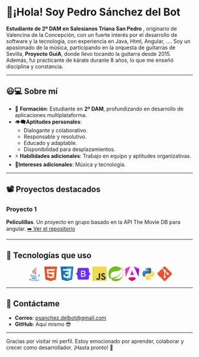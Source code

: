 # 👋¡Hola! Soy Pedro Sánchez del Bot

**Estudiante de 2º DAM en Salesianos Triana San Pedro** , originario de Valencina de la Concepción, con un fuerte interés por el desarrollo de software y la tecnología, con experiencia en Java, Html, Angular, .... Soy un apasionado de la música, participando en la orquesta de guitarras de Sevilla, **Proyecto GuiA**, donde llevo tocando la guitarra desde 2015. Además, fui practicante de kárate durante 8 años, lo que me enseñó disciplina y constancia.

---

## 😃💻 Sobre mí 

- 📝 **Formación**: Estudiante en **2º DAM**, profundizando en desarrollo de aplicaciones multiplataforma.
- 👁️‍🗨️**Aptitudes personales**:
  - Dialogante y colaborativo.
  - Responsable y resolutivo.
  - Educado y adaptable.
  - Disponibilidad para desplazamientos.
- ⚡ **Habilidades adicionales**: Trabajo en equipo y aptitudes organizativas.
- 🎵**Intereses adicionales**: Música y tecnología.

---

## 📽️ Proyectos destacados

### Proyecto 1
**Peliculillas**. Un proyecto en grupo basado en la API The Movie DB para angular.
[➡️ Ver el repositorio](#)

---

## 🔧 Tecnologías que uso

<p align="center">
  <img src="https://raw.githubusercontent.com/devicons/devicon/master/icons/java/java-original.svg" alt="Java" width="40" height="40"/>
  <img src="https://raw.githubusercontent.com/devicons/devicon/master/icons/html5/html5-original.svg" alt="HTML" width="40" height="40"/>
  <img src="https://raw.githubusercontent.com/devicons/devicon/master/icons/css3/css3-original.svg" alt="CSS" width="40" height="40"/>
  <img src="https://raw.githubusercontent.com/devicons/devicon/master/icons/bootstrap/bootstrap-plain.svg" alt="Bootstrap" width="40" height="40"/>
  <img src="https://raw.githubusercontent.com/devicons/devicon/master/icons/javascript/javascript-original.svg" alt="JavaScript" width="40" height="40"/>
  <img src="https://raw.githubusercontent.com/devicons/devicon/master/icons/spring/spring-original.svg" alt="Spring" width="40" height="40"/>
  <img src="https://raw.githubusercontent.com/devicons/devicon/master/icons/angular/angular-original.svg" alt="Angular" width="40" height="40"/>
  <img src="https://raw.githubusercontent.com/devicons/devicon/master/icons/python/python-original.svg" alt="Python" width="40" height="40"/>
  <img src="https://raw.githubusercontent.com/devicons/devicon/master/icons/git/git-original.svg" alt="Git" width="40" height="40"/>
</p>

---

## 📧 Contáctame

- **Correo**: [psanchez.delbot@gmail.com](mailto:psanchez.delbot@gmail.com)
- **GitHub**: Aquí mismo 😎

---

Gracias por visitar mi perfil. Estoy emocionado por aprender, colaborar y crecer como desarrollador. ¡Hasta pronto! 👋
